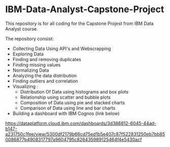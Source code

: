 # IBM-Data-Analyst-Capstone-Project

This repository is for all coding for the Capstone Projest from IBM Data Analyst course. 

The repository consist:
 - Collecting Data Using API's and Webscrapping
 - Exploring Data
 - Finding and removing duplicates
 - Finding missing values
 - Normalizing Data
 - Analyzing the data distribution
 - Finding outliers and correlation
 - Visualizing :
    - Distribution Of Data using histograms and box plots
    - Relationship using scatter and bubble plots
    - Composition of Data using pie and stacked charts
    - Comparison of Data using line and bar charts
- Building a dashboard with IBM Cognos (link below)

https://dataplatform.cloud.ibm.com/dashboards/3d386812-6045-44ad-b147-a231750c1fee/view/5300df2179b66cd75ed1b5e407c87f522831250eb7bb850086877b4908317797a9604795c826435989125464f4e5430acf
